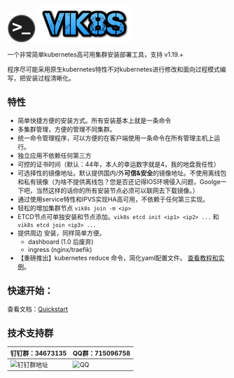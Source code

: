 ![](./docs/logo.png) ![](docs/logo_txt.png)

一个非常简单kubernetes高可用集群安装部署工具，支持 v1.19.+

程序尽可能采用原生kubernetes特性不对kubernetes进行修改和面向过程模式编写，把安装过程清晰化。



## 特性

-   简单快捷方便的安装方式。所有安装基本上就是一条命令
-   多集群管理，方便的管理不同集群。
-   统一命令管理程序，可以方便的在客户端使用一条命令在所有管理主机上运行。
-   独立应用不依赖任何第三方
-   可控的证书时间（默认：44年，本人的幸运数字就是4，我的地盘我任性）
-   可选择性的镜像地址。默认提供国内/外**可信&安全**的镜像地址。不使用离线包和私有镜像（为啥不提供离线包？您是否还记得IOS环境侵入问题，Goolge一下吧，当然这样的话你的所有安装节点必须可以联网去下载镜像。）
-   通过使用service特性和IPVS实现HA高可用，不依赖于任何第三实现。
-   轻松的增加集群节点 `vik8s join -m <ip>`
-   ETCD节点可单独安装和节点添加。`vik8s etcd init <ip1> <ip2> ...` 和 `vik8s etcd join <ip3> ...`
-   提供周边 安装，同样简单方便。
    -   dashboard (1.0 后废弃)
    -   ingress (nginx/traefik)
-   【重磅推出】kubernetes reduce 命令，简化yaml配置文件。 [查看教程和实例](./reduce/index.md)。



## 快速开始：

查看文档：[Quickstart][quickstart]



## 技术支持群

| 钉钉群：34673135         | QQ群：715096758    |
| ------------------------ | ------------------ |
| ![][dd] | ![][qq] |

[dd]: https://api.qrserver.com/v1/create-qr-code/?size=220x220&data=https%3A%2F%2Fqr.dingtalk.com%2Faction%2Fjoingroup%3Fcode%3Dv1%2Ck1%2CZiQs4kjvfFMm5EDwWHPZSGGZRCHeW%2BZUwqlW73xXrO0%3D "钉钉群地址"
[qq]: https://api.qrserver.com/v1/create-qr-code/?size=220x220&data=https%3A%2F%2Fqm.qq.com%2Fcgi-bin%2Fqm%2Fqr%3Fk%3DRif3DnLnNWbZh3BTQod_vYcCpYRSpLkk%26authKey%3DIng0sqF0Wj6o22WMjXBDiu38V9arojuEcy5iGLR%2BfHMNOoYoAkg1tpcK9B3mkL4b%26noverify%3D0 "QQ"
[quickstart]: https://vik8s.renzhen.la/#quick-start
